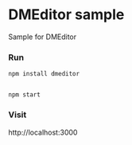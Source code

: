 # DMEditor sample

Sample for DMEditor




### Run 

```
npm install dmeditor


npm start
```

### Visit
http://localhost:3000
